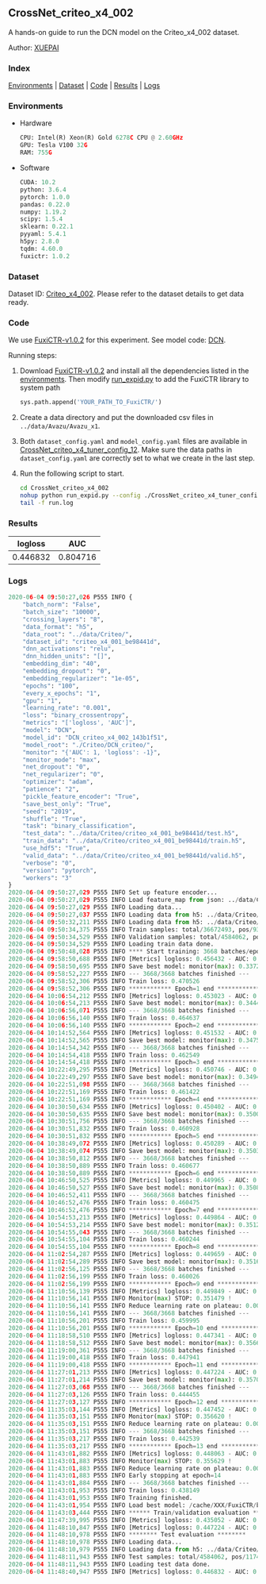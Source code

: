 ## CrossNet_criteo_x4_002

A hands-on guide to run the DCN model on the Criteo_x4_002 dataset.

Author: [XUEPAI](https://github.com/xue-pai)

### Index
[Environments](#Environments) | [Dataset](#Dataset) | [Code](#Code) | [Results](#Results) | [Logs](#Logs)

### Environments
+ Hardware

  ```python
  CPU: Intel(R) Xeon(R) Gold 6278C CPU @ 2.60GHz
  GPU: Tesla V100 32G
  RAM: 755G

  ```

+ Software

  ```python
  CUDA: 10.2
  python: 3.6.4
  pytorch: 1.0.0
  pandas: 0.22.0
  numpy: 1.19.2
  scipy: 1.5.4
  sklearn: 0.22.1
  pyyaml: 5.4.1
  h5py: 2.8.0
  tqdm: 4.60.0
  fuxictr: 1.0.2
  ```

### Dataset
Dataset ID: [Criteo_x4_002](https://github.com/openbenchmark/BARS/blob/master/ctr_prediction/datasets/Criteo/README.md#Criteo_x4_002). Please refer to the dataset details to get data ready.

### Code

We use [FuxiCTR-v1.0.2](fuxictr_url) for this experiment. See model code: [DCN](https://github.com/xue-pai/FuxiCTR/blob/v1.0.2/fuxictr/pytorch/models/DCN.py).

Running steps:

1. Download [FuxiCTR-v1.0.2](fuxictr_url) and install all the dependencies listed in the [environments](#environments). Then modify [run_expid.py](./run_expid.py#L5) to add the FuxiCTR library to system path
    
    ```python
    sys.path.append('YOUR_PATH_TO_FuxiCTR/')
    ```

2. Create a data directory and put the downloaded csv files in `../data/Avazu/Avazu_x1`.

3. Both `dataset_config.yaml` and `model_config.yaml` files are available in [CrossNet_criteo_x4_tuner_config_12](./CrossNet_criteo_x4_tuner_config_12). Make sure the data paths in `dataset_config.yaml` are correctly set to what we create in the last step.

4. Run the following script to start.

    ```bash
    cd CrossNet_criteo_x4_002
    nohup python run_expid.py --config ./CrossNet_criteo_x4_tuner_config_12 --expid DCN_criteo_x4_002_eeeaa5c1 --gpu 0 > run.log &
    tail -f run.log
    ```

### Results

| logloss | AUC  |
|:--------------------:|:--------------------:|
| 0.446832 | 0.804716  |


### Logs
```python
2020-06-04 09:50:27,026 P555 INFO {
    "batch_norm": "False",
    "batch_size": "10000",
    "crossing_layers": "8",
    "data_format": "h5",
    "data_root": "../data/Criteo/",
    "dataset_id": "criteo_x4_001_be98441d",
    "dnn_activations": "relu",
    "dnn_hidden_units": "[]",
    "embedding_dim": "40",
    "embedding_dropout": "0",
    "embedding_regularizer": "1e-05",
    "epochs": "100",
    "every_x_epochs": "1",
    "gpu": "1",
    "learning_rate": "0.001",
    "loss": "binary_crossentropy",
    "metrics": "['logloss', 'AUC']",
    "model": "DCN",
    "model_id": "DCN_criteo_x4_002_143b1f51",
    "model_root": "./Criteo/DCN_criteo/",
    "monitor": "{'AUC': 1, 'logloss': -1}",
    "monitor_mode": "max",
    "net_dropout": "0",
    "net_regularizer": "0",
    "optimizer": "adam",
    "patience": "2",
    "pickle_feature_encoder": "True",
    "save_best_only": "True",
    "seed": "2019",
    "shuffle": "True",
    "task": "binary_classification",
    "test_data": "../data/Criteo/criteo_x4_001_be98441d/test.h5",
    "train_data": "../data/Criteo/criteo_x4_001_be98441d/train.h5",
    "use_hdf5": "True",
    "valid_data": "../data/Criteo/criteo_x4_001_be98441d/valid.h5",
    "verbose": "0",
    "version": "pytorch",
    "workers": "3"
}
2020-06-04 09:50:27,029 P555 INFO Set up feature encoder...
2020-06-04 09:50:27,029 P555 INFO Load feature_map from json: ../data/Criteo/criteo_x4_001_be98441d/feature_map.json
2020-06-04 09:50:27,029 P555 INFO Loading data...
2020-06-04 09:50:27,037 P555 INFO Loading data from h5: ../data/Criteo/criteo_x4_001_be98441d/train.h5
2020-06-04 09:50:32,211 P555 INFO Loading data from h5: ../data/Criteo/criteo_x4_001_be98441d/valid.h5
2020-06-04 09:50:34,375 P555 INFO Train samples: total/36672493, pos/9396350, neg/27276143, ratio/25.62%
2020-06-04 09:50:34,529 P555 INFO Validation samples: total/4584062, pos/1174544, neg/3409518, ratio/25.62%
2020-06-04 09:50:34,529 P555 INFO Loading train data done.
2020-06-04 09:50:48,028 P555 INFO **** Start training: 3668 batches/epoch ****
2020-06-04 09:58:50,688 P555 INFO [Metrics] logloss: 0.456432 - AUC: 0.793701
2020-06-04 09:58:50,695 P555 INFO Save best model: monitor(max): 0.337269
2020-06-04 09:58:52,227 P555 INFO --- 3668/3668 batches finished ---
2020-06-04 09:58:52,306 P555 INFO Train loss: 0.470526
2020-06-04 09:58:52,306 P555 INFO ************ Epoch=1 end ************
2020-06-04 10:06:54,212 P555 INFO [Metrics] logloss: 0.453023 - AUC: 0.797493
2020-06-04 10:06:54,213 P555 INFO Save best model: monitor(max): 0.344470
2020-06-04 10:06:56,071 P555 INFO --- 3668/3668 batches finished ---
2020-06-04 10:06:56,140 P555 INFO Train loss: 0.464637
2020-06-04 10:06:56,140 P555 INFO ************ Epoch=2 end ************
2020-06-04 10:14:52,564 P555 INFO [Metrics] logloss: 0.451532 - AUC: 0.799077
2020-06-04 10:14:52,565 P555 INFO Save best model: monitor(max): 0.347545
2020-06-04 10:14:54,342 P555 INFO --- 3668/3668 batches finished ---
2020-06-04 10:14:54,418 P555 INFO Train loss: 0.462549
2020-06-04 10:14:54,418 P555 INFO ************ Epoch=3 end ************
2020-06-04 10:22:49,295 P555 INFO [Metrics] logloss: 0.450746 - AUC: 0.800161
2020-06-04 10:22:49,297 P555 INFO Save best model: monitor(max): 0.349416
2020-06-04 10:22:51,098 P555 INFO --- 3668/3668 batches finished ---
2020-06-04 10:22:51,169 P555 INFO Train loss: 0.461422
2020-06-04 10:22:51,169 P555 INFO ************ Epoch=4 end ************
2020-06-04 10:30:50,634 P555 INFO [Metrics] logloss: 0.450402 - AUC: 0.800413
2020-06-04 10:30:50,635 P555 INFO Save best model: monitor(max): 0.350011
2020-06-04 10:30:51,756 P555 INFO --- 3668/3668 batches finished ---
2020-06-04 10:30:51,832 P555 INFO Train loss: 0.460928
2020-06-04 10:30:51,832 P555 INFO ************ Epoch=5 end ************
2020-06-04 10:38:49,072 P555 INFO [Metrics] logloss: 0.450289 - AUC: 0.800637
2020-06-04 10:38:49,074 P555 INFO Save best model: monitor(max): 0.350348
2020-06-04 10:38:50,812 P555 INFO --- 3668/3668 batches finished ---
2020-06-04 10:38:50,889 P555 INFO Train loss: 0.460677
2020-06-04 10:38:50,889 P555 INFO ************ Epoch=6 end ************
2020-06-04 10:46:50,525 P555 INFO [Metrics] logloss: 0.449965 - AUC: 0.800864
2020-06-04 10:46:50,527 P555 INFO Save best model: monitor(max): 0.350899
2020-06-04 10:46:52,411 P555 INFO --- 3668/3668 batches finished ---
2020-06-04 10:46:52,476 P555 INFO Train loss: 0.460475
2020-06-04 10:46:52,476 P555 INFO ************ Epoch=7 end ************
2020-06-04 10:54:53,213 P555 INFO [Metrics] logloss: 0.449864 - AUC: 0.801093
2020-06-04 10:54:53,214 P555 INFO Save best model: monitor(max): 0.351228
2020-06-04 10:54:55,043 P555 INFO --- 3668/3668 batches finished ---
2020-06-04 10:54:55,104 P555 INFO Train loss: 0.460244
2020-06-04 10:54:55,104 P555 INFO ************ Epoch=8 end ************
2020-06-04 11:02:54,287 P555 INFO [Metrics] logloss: 0.449659 - AUC: 0.801341
2020-06-04 11:02:54,289 P555 INFO Save best model: monitor(max): 0.351682
2020-06-04 11:02:56,125 P555 INFO --- 3668/3668 batches finished ---
2020-06-04 11:02:56,199 P555 INFO Train loss: 0.460026
2020-06-04 11:02:56,199 P555 INFO ************ Epoch=9 end ************
2020-06-04 11:10:56,139 P555 INFO [Metrics] logloss: 0.449849 - AUC: 0.801328
2020-06-04 11:10:56,141 P555 INFO Monitor(max) STOP: 0.351479 !
2020-06-04 11:10:56,141 P555 INFO Reduce learning rate on plateau: 0.000100
2020-06-04 11:10:56,141 P555 INFO --- 3668/3668 batches finished ---
2020-06-04 11:10:56,201 P555 INFO Train loss: 0.459995
2020-06-04 11:10:56,201 P555 INFO ************ Epoch=10 end ************
2020-06-04 11:18:58,510 P555 INFO [Metrics] logloss: 0.447341 - AUC: 0.803944
2020-06-04 11:18:58,512 P555 INFO Save best model: monitor(max): 0.356603
2020-06-04 11:19:00,361 P555 INFO --- 3668/3668 batches finished ---
2020-06-04 11:19:00,418 P555 INFO Train loss: 0.447941
2020-06-04 11:19:00,418 P555 INFO ************ Epoch=11 end ************
2020-06-04 11:27:01,213 P555 INFO [Metrics] logloss: 0.447224 - AUC: 0.804234
2020-06-04 11:27:01,214 P555 INFO Save best model: monitor(max): 0.357010
2020-06-04 11:27:03,068 P555 INFO --- 3668/3668 batches finished ---
2020-06-04 11:27:03,126 P555 INFO Train loss: 0.444455
2020-06-04 11:27:03,127 P555 INFO ************ Epoch=12 end ************
2020-06-04 11:35:03,144 P555 INFO [Metrics] logloss: 0.447452 - AUC: 0.804072
2020-06-04 11:35:03,151 P555 INFO Monitor(max) STOP: 0.356620 !
2020-06-04 11:35:03,151 P555 INFO Reduce learning rate on plateau: 0.000010
2020-06-04 11:35:03,151 P555 INFO --- 3668/3668 batches finished ---
2020-06-04 11:35:03,217 P555 INFO Train loss: 0.442539
2020-06-04 11:35:03,217 P555 INFO ************ Epoch=13 end ************
2020-06-04 11:43:01,882 P555 INFO [Metrics] logloss: 0.448063 - AUC: 0.803692
2020-06-04 11:43:01,883 P555 INFO Monitor(max) STOP: 0.355629 !
2020-06-04 11:43:01,883 P555 INFO Reduce learning rate on plateau: 0.000001
2020-06-04 11:43:01,883 P555 INFO Early stopping at epoch=14
2020-06-04 11:43:01,884 P555 INFO --- 3668/3668 batches finished ---
2020-06-04 11:43:01,953 P555 INFO Train loss: 0.438149
2020-06-04 11:43:01,953 P555 INFO Training finished.
2020-06-04 11:43:01,954 P555 INFO Load best model: /cache/XXX/FuxiCTR/benchmarks/Criteo/DCN_criteo/criteo_x4_001_be98441d/DCN_criteo_x4_002_143b1f51_model.ckpt
2020-06-04 11:43:03,444 P555 INFO ****** Train/validation evaluation ******
2020-06-04 11:47:39,995 P555 INFO [Metrics] logloss: 0.435052 - AUC: 0.817433
2020-06-04 11:48:10,847 P555 INFO [Metrics] logloss: 0.447224 - AUC: 0.804234
2020-06-04 11:48:10,978 P555 INFO ******** Test evaluation ********
2020-06-04 11:48:10,978 P555 INFO Loading data...
2020-06-04 11:48:10,979 P555 INFO Loading data from h5: ../data/Criteo/criteo_x4_001_be98441d/test.h5
2020-06-04 11:48:11,943 P555 INFO Test samples: total/4584062, pos/1174544, neg/3409518, ratio/25.62%
2020-06-04 11:48:11,943 P555 INFO Loading test data done.
2020-06-04 11:48:40,947 P555 INFO [Metrics] logloss: 0.446832 - AUC: 0.804716

```
